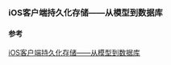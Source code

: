###  iOS客户端持久化存储——从模型到数据库


#### 参考
[iOS客户端持久化存储——从模型到数据库](https://blog.csdn.net/show3/article/details/54924713)


